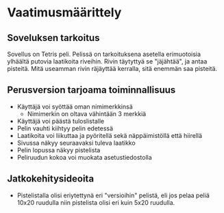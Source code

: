 # Vaatimusmäärittely

## Soveluksen tarkoitus

Sovellus on Tetris peli. Pelissä on tarkoituksena asetella erimuotoisia ylhäältä putovia laatikoita riveihin. Rivin täytyttyä se "jäjähtää", ja antaa pisteitä. Mitä useamman rivin räjäyttää kerralla, sitä enemmän saa pisteitä.

## Perusversion tarjoama toiminnallisuus

- Käyttäjä voi syöttää oman nimimerkkinsä
  - Nimimerkin on oltava vähintään 3 merkkiä
- Käyttäjä voi päästä tuloslistalle
- Pelin vauhti kiihtyy pelin edetessä
- Laatikoita voi liikuttaa ja pyöritellä sekä näppäimistöllä että hiirellä
- Sivussa näkyy seuraavaksi tuleva laatikko
- Pelin lopussa näkyy pistelista
- Peliruudun kokoa voi muokata asetustiedostolla

## Jatkokehitysideoita

- Pistelistalla olisi eriytettynä eri "versioihin" pelistä, eli jos pelaa peliä 10x20 ruudulla niin pistelista olisi eri kuin 5x20 ruudulla.